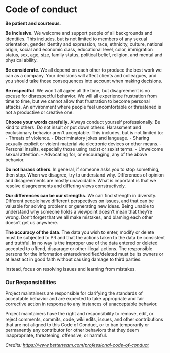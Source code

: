 # Code of conduct

**Be patient and courteous**.

**Be inclusive**. We welcome and support people of all backgrounds and identities. This includes, but is not limited to members of any sexual orientation, gender identity and expression, race, ethnicity, culture, national origin, social and economic class, educational level, color, immigration status, sex, age, size, family status, political belief, religion, and mental and physical ability.

**Be considerate**. We all depend on each other to produce the best work we can as a company. Your decisions will affect clients and colleagues, and you should take those consequences into account when making decisions.

**Be respectful**. We won't all agree all the time, but disagreement is no excuse for disrespectful behavior. We will all experience frustration from time to time, but we cannot allow that frustration to become personal attacks. An environment where people feel uncomfortable or threatened is not a productive or creative one.

**Choose your words carefully**. Always conduct yourself professionally. Be kind to others. Do not insult or put down others. Harassment and exclusionary behavior aren't acceptable. This includes, but is not limited to: - Threats of violence. - Discriminatory jokes and language. - Sharing sexually explicit or violent material via electronic devices or other means. - Personal insults, especially those using racist or sexist terms. - Unwelcome sexual attention. - Advocating for, or encouraging, any of the above behavior.

**Do not harass others**. In general, if someone asks you to stop something, then stop. When we disagree, try to understand why. Differences of opinion and disagreements are mostly unavoidable. What is important is that we resolve disagreements and differing views constructively.

**Our differences can be our strengths**. We can find strength in diversity. Different people have different perspectives on issues, and that can be valuable for solving problems or generating new ideas. Being unable to understand why someone holds a viewpoint doesn’t mean that they’re wrong. Don’t forget that we all make mistakes, and blaming each other doesn’t get us anywhere.

**The accuracy of the data**. The data you wish to enter, modify or delete must be subjected to PR and that the actions taken to the data be consistent and truthful. In no way is the improper use of the data entered or deleted accepted to offend, disparage or other illegal actions. The responsible persons for the information entered/modified/deleted must be its owners or at least act in good faith without causing damage to third parties.

Instead, focus on resolving issues and learning from mistakes.

### Our Responsibilities

Project maintainers are responsible for clarifying the standards of acceptable behavior and are expected to take appropriate and fair corrective action in response to any instances of unacceptable behavior.

Project maintainers have the right and responsibility to remove, edit, or reject comments, commits, code, wiki edits, issues, and other contributions that are not aligned to this Code of Conduct, or to ban temporarily or permanently any contributor for other behaviors that they deem inappropriate, threatening, offensive, or harmful.

*Credits: https://www.betterteam.com/professional-code-of-conduct*
